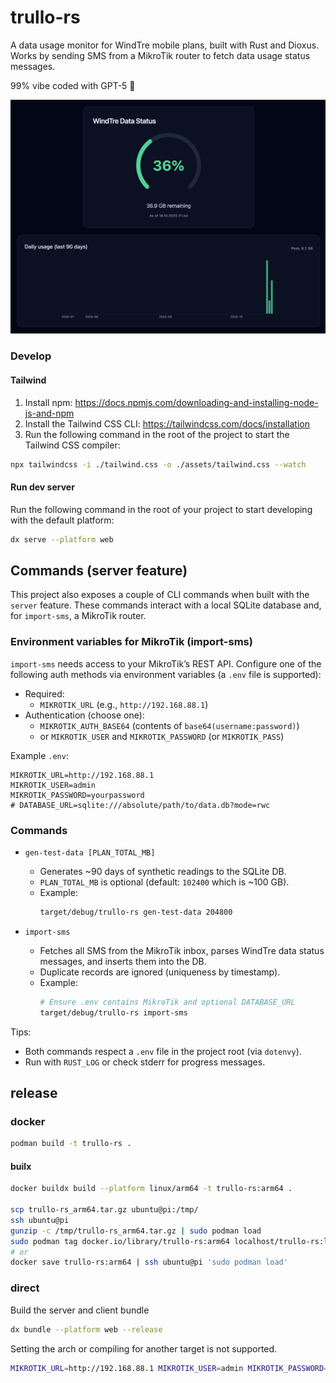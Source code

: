 # trullo-rs

A data usage monitor for WindTre mobile plans, built with Rust and Dioxus.
Works by sending SMS from a MikroTik router to fetch data usage status messages.

99% vibe coded with GPT-5 🙈

![Screenshot](./docs/screenshot.png)

### Develop

#### Tailwind
1. Install npm: https://docs.npmjs.com/downloading-and-installing-node-js-and-npm
2. Install the Tailwind CSS CLI: https://tailwindcss.com/docs/installation
3. Run the following command in the root of the project to start the Tailwind CSS compiler:

```bash
npx tailwindcss -i ./tailwind.css -o ./assets/tailwind.css --watch
```

#### Run dev server
Run the following command in the root of your project to start developing with the default platform:

```bash
dx serve --platform web
```

## Commands (server feature)

This project also exposes a couple of CLI commands when built with the `server` feature. These commands interact with a local SQLite database and, for `import-sms`, a MikroTik router.

### Environment variables for MikroTik (import-sms)

`import-sms` needs access to your MikroTik’s REST API. Configure one of the following auth methods via environment variables (a `.env` file is supported):

- Required:
	- `MIKROTIK_URL` (e.g., `http://192.168.88.1`)
- Authentication (choose one):
	- `MIKROTIK_AUTH_BASE64` (contents of `base64(username:password)`)
	- or `MIKROTIK_USER` and `MIKROTIK_PASSWORD` (or `MIKROTIK_PASS`)

Example `.env`:

```env
MIKROTIK_URL=http://192.168.88.1
MIKROTIK_USER=admin
MIKROTIK_PASSWORD=yourpassword
# DATABASE_URL=sqlite:///absolute/path/to/data.db?mode=rwc
```

### Commands

- `gen-test-data [PLAN_TOTAL_MB]`
	- Generates ~90 days of synthetic readings to the SQLite DB.
	- `PLAN_TOTAL_MB` is optional (default: `102400` which is ~100 GB).
	- Example:
		```bash
		target/debug/trullo-rs gen-test-data 204800
		```

- `import-sms`
	- Fetches all SMS from the MikroTik inbox, parses WindTre data status messages, and inserts them into the DB.
	- Duplicate records are ignored (uniqueness by timestamp).
	- Example:
		```bash
		# Ensure .env contains MikroTik and optional DATABASE_URL
		target/debug/trullo-rs import-sms
		```

Tips:
- Both commands respect a `.env` file in the project root (via `dotenvy`).
- Run with `RUST_LOG` or check stderr for progress messages.


## release

### docker
```bash
podman build -t trullo-rs .
```

#### builx
```bash
docker buildx build --platform linux/arm64 -t trullo-rs:arm64 .

scp trullo-rs_arm64.tar.gz ubuntu@pi:/tmp/
ssh ubuntu@pi
gunzip -c /tmp/trullo-rs_arm64.tar.gz | sudo podman load
sudo podman tag docker.io/library/trullo-rs:arm64 localhost/trullo-rs:latest
# or
docker save trullo-rs:arm64 | ssh ubuntu@pi 'sudo podman load'
```


### direct

Build the server and client bundle

```bash
dx bundle --platform web --release 
```

Setting the arch or compiling for another target is not supported.

```bash
MIKROTIK_URL=http://192.168.88.1 MIKROTIK_USER=admin MIKROTIK_PASSWORD=password DATABASE_URL=/home/ubuntu/trullo-rs/data.db IP=0.0.0.0  ./trullo-rs --port 8080
```